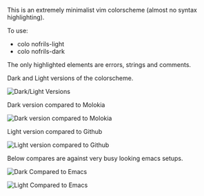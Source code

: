 This is an extremely minimalist vim colorscheme (almost no syntax highlighting).

To use:
- colo nofrils-light
- colo nofrils-dark

The only highlighted elements are errors, strings and comments.

Dark and Light versions of the colorscheme.

![Dark/Light Versions](http://i.imgur.com/fD6YKou.png)

Dark version compared to Molokia

![Dark version compared to Molokia](http://i.imgur.com/kiqA0aU.png)


Light version compared to Github

![Light version compared to Github](http://i.imgur.com/zucQsH0.png)


Below compares are against very busy looking emacs setups.

![Dark Compared to Emacs](http://i.imgur.com/DCtDzKI.png)

![Light Compared to Emacs](http://i.imgur.com/Ygu2WyY.png)
